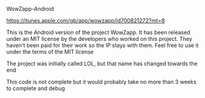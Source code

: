 WowZapp-Android

https://itunes.apple.com/gb/app/wowzapp/id700821272?mt=8

This is the Android version of the project WowZapp. It has been released under an MIT license by the developers who 
worked on this project. They haven't been paid for their work so the IP stays with them. Feel free to use it under the terms of 
the MIT license

The project was initially called LOL, but that name has changed towards the end

This code is not complete but it would probably take no more than 3 weeks to complete and debug
